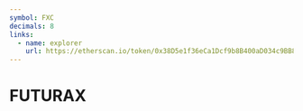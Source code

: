 ```yaml
---
symbol: FXC
decimals: 8
links:
  - name: explorer
    url: https://etherscan.io/token/0x38D5e1f36eCa1Dcf9b8B400aD034c9BB875A14Da
---
```


# FUTURAX
